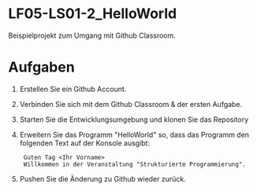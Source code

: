 # LF05-LS01-2_HelloWorld
Beispielprojekt zum Umgang mit Github Classroom.

# Aufgaben
1. Erstellen Sie ein Github Account.
2. Verbinden Sie sich mit dem Github Classroom & der ersten Aufgabe.
3. Starten Sie die Entwicklungsumgebung und klonen Sie das Repository  
4. Erweitern Sie das Programm "HelloWorld" so, dass das Programm den folgenden Text auf der Konsole ausgibt:

        Guten Tag <Ihr Vorname>
        Willkommen in der Veranstaltung "Strukturierte Programmierung".
       
5. Pushen Sie die Änderung zu Github wieder zurück.
